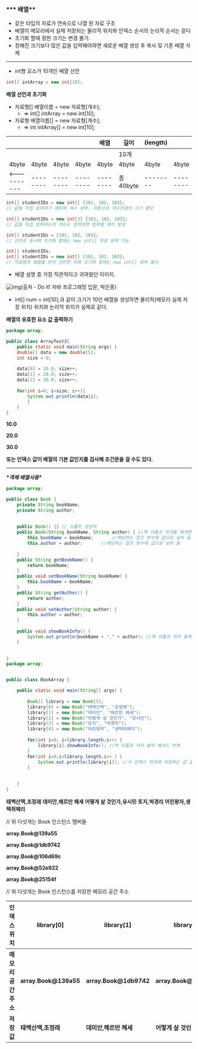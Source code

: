 ### *** 배열**

- 같은 타입의 자료가 연속으로 나열 된 자료 구조
- 배열이 메모리에서 실제 저장되는 물리적 위치와 인덱스 순서의 논리적 순서는 같다
- 초기화 할때 정한 크기는 변경 불가.
- 정해진 크기보다 많은 값을 입력해야하면 새로운 배열 생성 후 복사 및 기존 배열 삭제

------

- int형 요소가 10개인 배열 선언

```java
int[] intArray = new int[10];
```



**배열 선언과 초기화**



- 자료형[] 배열이름 = new 자료형[개수];
  - => int[] intArray = new int[10];
- 자료형 배열이름[] = new 자료형[개수];
  -  => int intArray[] = new int[10];

|             |          |          |          | 배열     | 길이      | (length) |          |          |         |
| ----------- | -------- | -------- | -------- | -------- | --------- | -------- | -------- | -------- | ------- |
|             |          |          |          |          | 10개      |          |          |          |         |
| 4byte       | 4byte    | 4byte    | 4byte    | 4byte    | 4byte     | 4byte    | 4byte    | 4byte    | 4byte   |
| <---------- | -------- | -------- | -------- | -------- | 총 40byte | -------- | -------- | -------- | ------> |

```java
int[] studentIDs = new int[] {101, 102, 103}; 
// 값을 직접 입력하기 때문에 개수 생략. 자동으로 개수만큼의 크기 할당

int[] studentIDs = new int[3] {101, 102, 103}; 
// 값을 직접 입력하는데 개수도 입력하면 컴파엘 에러 발생

int[] studentIDs = {101, 102, 103}; 
// 선언과 동시에 초기화 할때는 new int[] 부분 생략 가능

int[] studentIDs;
int[] studentIDs = new int[] {101, 102, 103}; 
// 자료형과 배열을 먼저 선언한 뒤에 초기화 할때는 new int[] 생략 불가
```



- 배열 설명 중 가장 직관적이고 귀여웠던 이미지.

![img](https://blog.kakaocdn.net/dn/be2Rxc/btqV35E9vwu/b6p2oXRthBmyybbxNQs5C0/img.png)(출처 - Do it! 자바 프로그래밍 입문, 박은종)

- int[] num = int[10];과 같이 크기가 10인 배열을 생성하면 물리적(메모리 실제 저장 위치) 위치와 논리적 위치가 실제로 같다.



**배열의 유효한 요소 값 출력하기**

```java
package array;

public class ArrayTest3{
	public static void main(String args) {
    double[] data = new double[5];
    int size = 0;
    
    data[0] = 10.0; size++;
    data[1] = 20.0; size++;
    data[2] = 30.0; size++;
    
    for(int i=0; i<size; i++){
    	System.out.println(data[i];
        }
    }
}
```

**10.0**

**20.0**

**30.0**



**또는 인덱스 값이 배열의 기본 값인지를 검사해 조건문을 걸 수도 있다.**



------



***\*객체 배열사용\****

```java
package array;

public class Book {
	private String bookName;
	private String author;
	
	
	public Book() {} // 디폴트 생성자
	public Book(String bookName, String author) { //책 이름과 저자를 매개변수로 받아서
		this.bookName = bookName;		//해당하는 참조 변수에 값으로 넣어 줌
		this.author = author;		//해당하는 참조 변수에 값으로 넣어 줌
		
	}
	public String getBookName() {
		return bookName;
	}
	public void setBookName(String bookName) {
		this.bookName = bookName;
	}
	public String getAuthor() {
		return author;
	}
	public void setAuthor(String author) {
		this.author = author;
	}
	
	public void showBookInfo() {
		System.out.println(bookName + "," + author); //책 이름과 저자 출력 메서드
	}
	

}
package array;


public class BookArray {

	public static void main(String[] args) {
		
		Book[] library = new Book[5];
		library[0] = new Book("태백산맥", "조정래");
		library[1] = new Book("데미안", "헤르만 헤세");
		library[2] = new Book("어떻게 살 것인가", "유시민");
		library[3] = new Book("토지", "박경리");
		library[4] = new Book("어린왕자", "생텍쥐페리");
		
		for(int i=0; i<library.length;i++) {
			library[i].showBookInfo(); //책 이름과 저자 출력 메서드 반복
		}
		for(int i=0;i<library.length;i++ ) {
			System.out.println(library[i]);	//각 인덱스 위치에 저장하는 값 출력
		}
		
		
	}
}
```

**태백산맥,조정래**
**데미안,헤르만 헤세**
**어떻게 살 것인가,유시민**
**토지,박경리**
**어린왕자,생텍쥐페리**

// 위 다섯개는 Book 인스턴스 멤버들

**array.Book@139a55**

**array.Book@1db9742**

**array.Book@106d69c**

**array.Book@52e922**

**array.Book@25154f**

// 위 다섯개는 Book 인스턴스를 저장한 메모리 공간 주소





| 인덱스 위치          | library[0]            | library[1]             | library[2]                  | library[3]            | library[4]              |
| -------------------- | --------------------- | ---------------------- | --------------------------- | --------------------- | ----------------------- |
| **메모리 공간 주소** | **array.Book@139a55** | **array.Book@1db9742** | **array.Book@106d69c**      | **array.Book@52e922** | **array.Book@25154f**   |
| **저장 값**          | **태백산맥,조정래**   | **데미안,헤르만 헤세** | **어떻게 살 것인가,유시민** | **토지,박경리**       | **어린왕자,생텍쥐페리** |